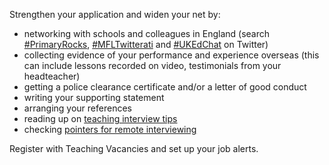 Strengthen your application and widen your net by:

* networking with schools and colleagues in England (search
  [#PrimaryRocks](https://twitter.com/search?q=%23PrimaryRocks),
  [#MFLTwitterati](https://twitter.com/search?q=%23MFLTwitterati) and
  [#UKEdChat](https://twitter.com/search?q=%23UKEdChat) on Twitter)
* collecting evidence of your performance and experience overseas (this can include lessons recorded on video, testimonials from your headteacher)
* getting a police clearance certificate and/or a letter of good conduct
* writing your supporting statement
* arranging your references
* reading up on [teaching interview tips](https://www.teachertoolkit.co.uk/2019/04/04/job-interviews)
* checking [pointers for remote interviewing](https://www.tes.com/news/coronavirus-10-tips-acing-remote-job-interview)

Register with Teaching Vacancies and set up your job alerts.
